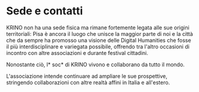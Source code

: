 # Sede e contatti

KRINO non ha una sede fisica ma rimane fortemente legata alle sue origini territoriali: Pisa è ancora il luogo che unisce la maggior parte di noi e la città che da sempre ha promosso una visione delle Digital Humanities che fosse il più interdisciplinare e variegata possibile, offrendo tra l'altro occasioni di incontro con altre associazioni e durante festival cittadini. 

Nonostante ciò, l* soc* di KRINO vivono e collaborano da tutto il mondo.

L'associazione intende continuare ad ampliare le sue prospettive, stringendo collaborazioni con altre realtà affini in Italia e all'estero. 

